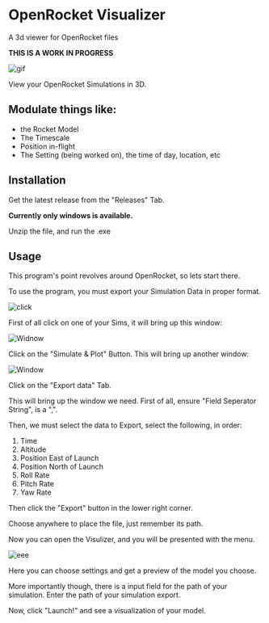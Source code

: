 # OpenRocket Visualizer
 A 3d viewer for OpenRocket files

 **THIS IS A WORK IN PROGRESS**

 ![gif](https://i.imgur.com/wQ91TuP.gif)


View your OpenRocket Simulations in 3D.

## Modulate things like:
- the Rocket Model
- The Timescale
- Position in-flight
- The Setting (being worked on), the time of day, location, etc


## Installation

Get the latest release from the "Releases" Tab.

**Currently only windows is available.**

Unzip the file, and run the .exe


## Usage
This program's point revolves around OpenRocket, so lets start there.

To use the program, you must export your Simulation Data in proper format.

![click](https://i.imgur.com/chiZOHb.png)

First of all click on one of your Sims, it will bring up this window:

![Widnow](https://i.imgur.com/Lh2BMfl.png)

Click on the "Simulate & Plot" Button. This will bring up another window:

![Window](https://i.imgur.com/ug2xn2d.png)

Click on the "Export data" Tab.

This will bring up the window we need. 
First of all, ensure "Field Seperator String", is a ",".

Then, we must select the data to Export, select the following, in order:
1. Time
2. Altitude
3. Position East of Launch
4. Position North of Launch
5. Roll Rate
6. Pitch Rate
7. Yaw Rate

Then click the "Export" button in the lower right corner.

Choose anywhere to place the file, just remember its path.


Now you can open the Visulizer, and you will be presented with the menu.

![eee](https://i.imgur.com/CZJNicg.png)

Here you can choose settings and get a preview of the model you choose.

More importantly though, there is a input field for the path of your simulation. Enter the path of your simulation export.

Now, click "Launch!" and see a visualization of your model.

